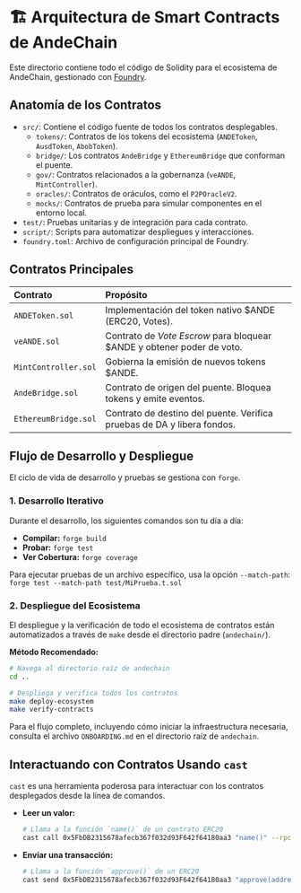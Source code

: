 # 🏗️ Arquitectura de Smart Contracts de AndeChain

Este directorio contiene todo el código de Solidity para el ecosistema de AndeChain, gestionado con [Foundry](https://book.getfoundry.sh/).

##  Anatomía de los Contratos

-   `src/`: Contiene el código fuente de todos los contratos desplegables.
    -   `tokens/`: Contratos de los tokens del ecosistema (`ANDEToken`, `AusdToken`, `AbobToken`).
    -   `bridge/`: Los contratos `AndeBridge` y `EthereumBridge` que conforman el puente.
    -   `gov/`: Contratos relacionados a la gobernanza (`veANDE`, `MintController`).
    -   `oracles/`: Contratos de oráculos, como el `P2POracleV2`.
    -   `mocks/`: Contratos de prueba para simular componentes en el entorno local.
-   `test/`: Pruebas unitarias y de integración para cada contrato.
-   `script/`: Scripts para automatizar despliegues y interacciones.
-   `foundry.toml`: Archivo de configuración principal de Foundry.

## Contratos Principales

| Contrato | Propósito |
| :--- | :--- |
| `ANDEToken.sol` | Implementación del token nativo $ANDE (ERC20, Votes). |
| `veANDE.sol` | Contrato de *Vote Escrow* para bloquear $ANDE y obtener poder de voto. |
| `MintController.sol` | Gobierna la emisión de nuevos tokens $ANDE. |
| `AndeBridge.sol` | Contrato de origen del puente. Bloquea tokens y emite eventos. |
| `EthereumBridge.sol` | Contrato de destino del puente. Verifica pruebas de DA y libera fondos. |

## Flujo de Desarrollo y Despliegue

El ciclo de vida de desarrollo y pruebas se gestiona con `forge`.

### 1. Desarrollo Iterativo

Durante el desarrollo, los siguientes comandos son tu día a día:

-   **Compilar:** `forge build`
-   **Probar:** `forge test`
-   **Ver Cobertura:** `forge coverage`

Para ejecutar pruebas de un archivo específico, usa la opción `--match-path`:
`forge test --match-path test/MiPrueba.t.sol`

### 2. Despliegue del Ecosistema

El despliegue y la verificación de todo el ecosistema de contratos están automatizados a través de `make` desde el directorio padre (`andechain/`).

**Método Recomendado:**

```bash
# Navega al directorio raíz de andechain
cd ..

# Despliega y verifica todos los contratos
make deploy-ecosystem
make verify-contracts
```

Para el flujo completo, incluyendo cómo iniciar la infraestructura necesaria, consulta el archivo `ONBOARDING.md` en el directorio raíz de `andechain`.

## Interactuando con Contratos Usando `cast`

`cast` es una herramienta poderosa para interactuar con los contratos desplegados desde la línea de comandos.

-   **Leer un valor:**
    ```bash
    # Llama a la función `name()` de un contrato ERC20
    cast call 0x5FbDB2315678afecb367f032d93F642f64180aa3 "name()" --rpc-url local
    ```

-   **Enviar una transacción:**
    ```bash
    # Llama a la función `approve()` de un ERC20
    cast send 0x5FbDB2315678afecb367f032d93F642f64180aa3 "approve(address,uint256)" <SPENDER> <AMOUNT> --rpc-url local --private-key $PRIVATE_KEY
    ```